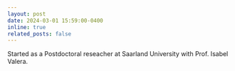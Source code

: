 ```yaml
---
layout: post
date: 2024-03-01 15:59:00-0400
inline: true
related_posts: false
---
```


Started as a Postdoctoral reseacher at Saarland University with Prof. Isabel Valera. 
